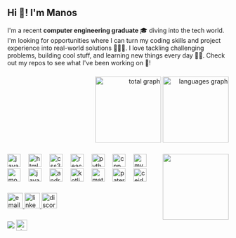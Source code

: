 <h2 align="left">Hi 👋! I'm Manos  </h2>



<p>I'm a recent <b>computer engineering graduate </b>🎓 diving into the tech world. I'm looking for opportunities where I can turn my coding skills and project experience into real-world solutions 🧑🏻‍💻. I love tackling challenging problems, building cool stuff, and learning new things every day 🏃🏻. Check out my repos to see what I've been working on 🙂!</p>

###

<div align="right">
  <img src="https://github-readme-streak-stats.herokuapp.com/?user=manosmin&theme=tokyonight&hide_border=true" height="150" alt="total graph"  />
  <img src="https://github-readme-stats.vercel.app/api/top-langs/?username=manosmin&theme=tokyonight&show_icons=true&hide_border=true&layout=compact" height="150" alt="languages graph"  />
</div>

###

<img align="right" height="150" src="https://media.giphy.com/media/BqOwRTiHDFNEdUQ7qt/giphy.gif?cid=790b7611s4vpl44eyyl1ao370m5bzsn2cgokq3an6pv31ql3&ep=v1_gifs_search&rid=giphy.gif&ct=g"  />

###

<div align="left">
  <img src="https://cdn.jsdelivr.net/gh/devicons/devicon/icons/javascript/javascript-original.svg" height="30" alt="javascript logo"  />
  <img width="10" />
  <img src="https://cdn.jsdelivr.net/gh/devicons/devicon/icons/html5/html5-original.svg" height="30" alt="html5 logo"  />
  <img width="10" />
  <img src="https://cdn.jsdelivr.net/gh/devicons/devicon/icons/css3/css3-original.svg" height="30" alt="css3 logo"  />
  <img width="10" />
  <img src="https://cdn.jsdelivr.net/gh/devicons/devicon/icons/react/react-original.svg" height="30" alt="react logo"  />
  <img width="10" />
  <img src="https://cdn.jsdelivr.net/gh/devicons/devicon/icons/python/python-original.svg" height="30" alt="python logo"  />
  <img width="10" />
  <img src="https://cdn.jsdelivr.net/gh/devicons/devicon@latest/icons/cplusplus/cplusplus-original.svg" height="30" alt="cpp logo" />
  <img width="10" />
  <img src="https://cdn.jsdelivr.net/gh/devicons/devicon@latest/icons/mysql/mysql-original.svg" height="30" alt="mysql logo" />
  <img width="10" />
  <img src="https://cdn.jsdelivr.net/gh/devicons/devicon@latest/icons/mongodb/mongodb-original.svg" height="30" alt="mongodb logo" />
  <img width="10" />   
  <img src="https://cdn.jsdelivr.net/gh/devicons/devicon@latest/icons/java/java-original.svg" height="30" alt="java logo" />
  <img width="10" />
  <img src="https://cdn.jsdelivr.net/gh/devicons/devicon@latest/icons/androidstudio/androidstudio-original.svg" height="30" alt="androidstudio logo"  />      
  <img width="10" />
  <img src="https://cdn.jsdelivr.net/gh/devicons/devicon@latest/icons/kotlin/kotlin-original.svg" height="30" alt="kotlin logo" />
  <img width="10" />
  <img src="https://cdn.jsdelivr.net/gh/devicons/devicon@latest/icons/matlab/matlab-original.svg" height="30" alt="matlab logo" />
  <img width="10" />
  <img src="https://i1.rgstatic.net/ii/profile.image/272205305085952-1441910210010_Q512/Efstratios-Gallopoulos.jpg" height="30" alt="pateras_matlab logo"  />
  <img width="10" />
  <img src="https://i.imgur.com/Gglg3Nl.jpeg" height="30" alt="ceid logo"  />
  <img width="10" />

   
          
</div>

###

<div align="left">
  <a href="mailto:manosmin@hotmail.com" target="_blank">
  <img src="https://camo.githubusercontent.com/09937d12a84ff500ebea1ced85c168eec34a1678ddb5fe3d9c7e0e0e216227d6/68747470733a2f2f696d672e736869656c64732e696f2f62616467652f656d61696c2d7265643f6c6f676f3d474d61696c266c6f676f436f6c6f723d7768697465267374796c653d666f722d7468652d6261646765" height="35" alt="email logo"  />
    </a>
   <a href="https://www.linkedin.com/in/manosmin/" target="_blank">
  <img src="https://img.shields.io/static/v1?message=LinkedIn&logo=linkedin&label=&color=0077B5&logoColor=white&labelColor=&style=for-the-badge" height="35" alt="linkedin logo"  />
     </a>
  <a href="https://www.discordapp.com/users/270397164209963009" target="_blank">
  <img src="https://img.shields.io/static/v1?message=Discord&logo=discord&label=&color=7289DA&logoColor=white&labelColor=&style=for-the-badge" height="35" alt="discord logo"  />
    </a>
</div>

###

<img align="center" src="https://user-images.githubusercontent.com/74038190/212284158-e840e285-664b-44d7-b79b-e264b5e54825.gif"  />
<span><img align="center" src="https://profile-counter.glitch.me/manosmin/count.svg" height="25" alt="visitor counter"  /></span> 

###



